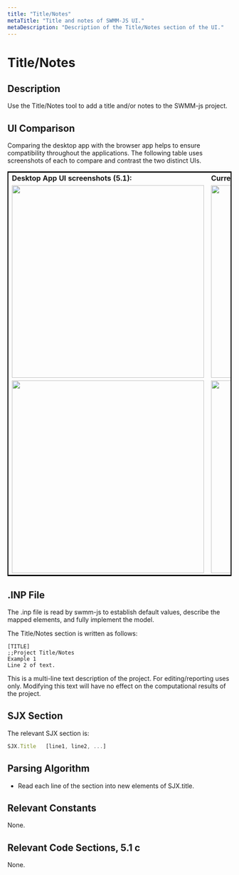 ```yaml
---
title: "Title/Notes"
metaTitle: "Title and notes of SWMM-JS UI."
metaDescription: "Description of the Title/Notes section of the UI."
---
```


# Title/Notes

## Description
Use the Title/Notes tool to add a title and/or notes to the SWMM-js project.

## UI Comparison

Comparing the desktop app with the browser app helps to ensure compatibility throughout the applications. The following table uses screenshots of each to compare and contrast the two distinct UIs.

<table style="border: 2px solid black">
  <tr>
    <td style="font-weight: bold">Desktop App UI screenshots (5.1):</td>
    <td style="font-weight: bold">Current UI screenshots:</td>
  </tr>
  <tr>
    <td><img style="width: 45vw" src="/img/TitleNotes_js.png"></img></td>
    <td><img style="width: 45vw" src="/img/TitleNotes_dt.png"></img></td>
  </tr>
  <tr>
    <td><img style="width: 45vw" src="/img/TitleNotes_01_js.png"></img></td>
    <td><img style="width: 45vw" src="/img/TitleNotes_01_dt.png"></img></td>
  </tr>
</table>

## .INP File

The .inp file is read by swmm-js to establish default values, describe the mapped elements, and fully implement the model.

The Title/Notes section is written as follows:

```text
[TITLE]
;;Project Title/Notes
Example 1
Line 2 of text.
```
This is a multi-line text description of the project. For editing/reporting uses only. Modifying this text will have no effect on the computational results of the project.

## SJX Section

The relevant SJX section is:

```javascript
SJX.Title   [line1, line2, ...]
```

## Parsing Algorithm

- Read each line of the section into new elements of SJX.title.

## Relevant Constants

None.

## Relevant Code Sections, 5.1 c

None.